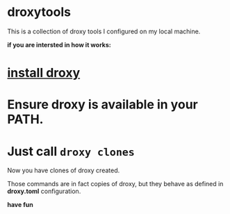 # droxytools

This is a collection of droxy tools I configured on my local machine.

**if you are intersted in how it works:**
# [install droxy](https://github.com/Oppodelldog/droxy/releases)
# Ensure droxy is available in your PATH.
# Just call ```droxy clones``` 

Now you have clones of droxy created.

Those commands are in fact copies of droxy, but they behave as defined in **droxy.toml** configuration.

**have fun**



